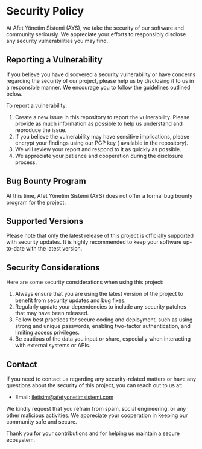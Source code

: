# Security Policy

At Afet Yönetim Sistemi (AYS), we take the security of our software and community seriously. We appreciate your efforts
to responsibly disclose any security vulnerabilities you may find.

## Reporting a Vulnerability

If you believe you have discovered a security vulnerability or have concerns regarding the security of our project,
please help us by disclosing it to us in a responsible manner. We encourage you to follow the guidelines outlined below.

To report a vulnerability:

1. Create a new issue in this repository to report the vulnerability. Please provide as much information as possible to
   help us understand and reproduce the issue.
2. If you believe the vulnerability may have sensitive implications, please encrypt your findings using our PGP key (
   available in the repository).
3. We will review your report and respond to it as quickly as possible.
4. We appreciate your patience and cooperation during the disclosure process.

## Bug Bounty Program

At this time, Afet Yönetim Sistemi (AYS) does not offer a formal bug bounty program for the project.

## Supported Versions

Please note that only the latest release of this project is officially supported with security updates. It is highly
recommended to keep your software up-to-date with the latest version.

## Security Considerations

Here are some security considerations when using this project:

1. Always ensure that you are using the latest version of the project to benefit from security updates and bug fixes.
2. Regularly update your dependencies to include any security patches that may have been released.
3. Follow best practices for secure coding and deployment, such as using strong and unique passwords, enabling
   two-factor authentication, and limiting access privileges.
4. Be cautious of the data you input or share, especially when interacting with external systems or APIs.

## Contact

If you need to contact us regarding any security-related matters or have any questions about the security of this
project, you can reach out to us at:

- Email: [iletisim@afetyonetimsistemi.com](mailto:iletisim@afetyonetimsistemi.com)

We kindly request that you refrain from spam, social engineering, or any other malicious activities. We appreciate your
cooperation in keeping our community safe and secure.

Thank you for your contributions and for helping us maintain a secure ecosystem.